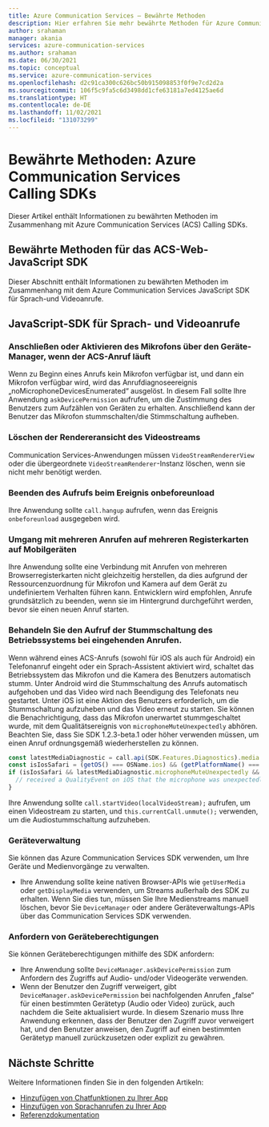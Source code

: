 ```yaml
---
title: Azure Communication Services – Bewährte Methoden
description: Hier erfahren Sie mehr bewährte Methoden für Azure Communication Services.
author: srahaman
manager: akania
services: azure-communication-services
ms.author: srahaman
ms.date: 06/30/2021
ms.topic: conceptual
ms.service: azure-communication-services
ms.openlocfilehash: d2c91ca300c626bc50b915098853f0f9e7cd2d2a
ms.sourcegitcommit: 106f5c9fa5c6d3498dd1cfe63181a7ed4125ae6d
ms.translationtype: HT
ms.contentlocale: de-DE
ms.lasthandoff: 11/02/2021
ms.locfileid: "131073299"
---
```

# <a name="best-practices-azure-communication-services-calling-sdks"></a>Bewährte Methoden: Azure Communication Services Calling SDKs
Dieser Artikel enthält Informationen zu bewährten Methoden im Zusammenhang mit Azure Communication Services (ACS) Calling SDKs.

## <a name="acs-web-javascript-sdk-best-practices"></a>Bewährte Methoden für das ACS-Web-JavaScript SDK
Dieser Abschnitt enthält Informationen zu bewährten Methoden im Zusammenhang mit dem Azure Communication Services JavaScript SDK für Sprach-und Videoanrufe.

## <a name="javascript-voice-and-video-calling-sdk"></a>JavaScript-SDK für Sprach- und Videoanrufe

### <a name="plug-in-microphone-or-enable-microphone-from-device-manager-when-acs-call-in-progress"></a>Anschließen oder Aktivieren des Mikrofons über den Geräte-Manager, wenn der ACS-Anruf läuft
Wenn zu Beginn eines Anrufs kein Mikrofon verfügbar ist, und dann ein Mikrofon verfügbar wird, wird das Anrufdiagnoseereignis „noMicrophoneDevicesEnumerated“ ausgelöst.
In diesem Fall sollte Ihre Anwendung `askDevicePermission` aufrufen, um die Zustimmung des Benutzers zum Aufzählen von Geräten zu erhalten. Anschließend kann der Benutzer das Mikrofon stummschalten/die Stimmschaltung aufheben.

### <a name="dispose-video-stream-renderer-view"></a>Löschen der Rendereransicht des Videostreams
Communication Services-Anwendungen müssen `VideoStreamRendererView` oder die übergeordnete `VideoStreamRenderer`-Instanz löschen, wenn sie nicht mehr benötigt werden.

### <a name="hang-up-the-call-on-onbeforeunload-event"></a>Beenden des Aufrufs beim Ereignis onbeforeunload
Ihre Anwendung sollte `call.hangup` aufrufen, wenn das Ereignis `onbeforeunload` ausgegeben wird.

### <a name="handling-multiple-calls-on-multiple-tabs-on-mobile"></a>Umgang mit mehreren Anrufen auf mehreren Registerkarten auf Mobilgeräten
Ihre Anwendung sollte eine Verbindung mit Anrufen von mehreren Browserregisterkarten nicht gleichzeitig herstellen, da dies aufgrund der Ressourcenzuordnung für Mikrofon und Kamera auf dem Gerät zu undefiniertem Verhalten führen kann. Entwicklern wird empfohlen, Anrufe grundsätzlich zu beenden, wenn sie im Hintergrund durchgeführt werden, bevor sie einen neuen Anruf starten.

### <a name="handle-os-muting-call-when-phone-call-comes-in"></a>Behandeln Sie den Aufruf der Stummschaltung des Betriebssystems bei eingehenden Anrufen.
Wenn während eines ACS-Anrufs (sowohl für iOS als auch für Android) ein Telefonanruf eingeht oder ein Sprach-Assistent aktiviert wird, schaltet das Betriebssystem das Mikrofon und die Kamera des Benutzers automatisch stumm. Unter Android wird die Stummschaltung des Anrufs automatisch aufgehoben und das Video wird nach Beendigung des Telefonats neu gestartet. Unter iOS ist eine Aktion des Benutzers erforderlich, um die Stummschaltung aufzuheben und das Video erneut zu starten. Sie können die Benachrichtigung, dass das Mikrofon unerwartet stummgeschaltet wurde, mit dem Qualitätsereignis von `microphoneMuteUnexpectedly` abhören. Beachten Sie, dass Sie SDK 1.2.3-beta.1 oder höher verwenden müssen, um einen Anruf ordnungsgemäß wiederherstellen zu können.

```javascript
const latestMediaDiagnostic = call.api(SDK.Features.Diagnostics).media.getLatest();
const isIosSafari = (getOS() === OSName.ios) && (getPlatformName() === BrowserName.safari);
if (isIosSafari && latestMediaDiagnostic.microphoneMuteUnexpectedly && latestMediaDiagnostic.microphoneMuteUnexpectedly.value) {
  // received a QualityEvent on iOS that the microphone was unexpectedly muted - notify user to unmute their microphone and to start their video stream
}
```

Ihre Anwendung sollte `call.startVideo(localVideoStream);` aufrufen, um einen Videostream zu starten, und `this.currentCall.unmute();` verwenden, um die Audiostummschaltung aufzuheben.

### <a name="device-management"></a>Geräteverwaltung
Sie können das Azure Communication Services SDK verwenden, um Ihre Geräte und Medienvorgänge zu verwalten.
- Ihre Anwendung sollte keine nativen Browser-APIs wie `getUserMedia` oder `getDisplayMedia` verwenden, um Streams außerhalb des SDK zu erhalten. Wenn Sie dies tun, müssen Sie Ihre Medienstreams manuell löschen, bevor Sie `DeviceManager` oder andere Geräteverwaltungs-APIs über das Communication Services SDK verwenden.

### <a name="request-device-permissions"></a>Anfordern von Geräteberechtigungen
Sie können Geräteberechtigungen mithilfe des SDK anfordern:
- Ihre Anwendung sollte `DeviceManager.askDevicePermission` zum Anfordern des Zugriffs auf Audio- und/oder Videogeräte verwenden.
- Wenn der Benutzer den Zugriff verweigert, gibt `DeviceManager.askDevicePermission` bei nachfolgenden Anrufen „false“ für einen bestimmten Gerätetyp (Audio oder Video) zurück, auch nachdem die Seite aktualisiert wurde. In diesem Szenario muss Ihre Anwendung erkennen, dass der Benutzer den Zugriff zuvor verweigert hat, und den Benutzer anweisen, den Zugriff auf einen bestimmten Gerätetyp manuell zurückzusetzen oder explizit zu gewähren.

## <a name="next-steps"></a>Nächste Schritte
Weitere Informationen finden Sie in den folgenden Artikeln:

- [Hinzufügen von Chatfunktionen zu Ihrer App](../quickstarts/chat/get-started.md)
- [Hinzufügen von Sprachanrufen zu Ihrer App](../quickstarts/voice-video-calling/getting-started-with-calling.md)
- [Referenzdokumentation](reference.md)

